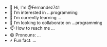 - 👋 Hi, I’m @Fernandez741
- 👀 I’m interested in ...programming 
- 🌱 I’m currently learning ...
- 💞️ I’m looking to collaborate on ...programming 
- 📫 How to reach me ...
- 😄 Pronouns: ...
- ⚡ Fun fact: ...

<!---
Fernandez741/Fernandez741 is a ✨ special ✨ repository because its `README.md` (this file) appears on your GitHub profile.
You can click the Preview link to take a look at your changes.
--->
